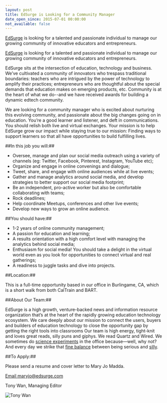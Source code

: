 ```yaml
---
layout: post
title: EdSurge is Looking for a Community Manager
date_open_since: 2015-07-01 00:00:00
not_available: false
---
```


[EdSurge](https://www.edsurge.com) is looking for a talented and passionate individual to manage our growing community of innovative educators and entrepreneurs.

<!--break-->

[EdSurge](https://www.edsurge.com/) is looking for a talented and passionate individual to manage our growing community of innovative educators and entrepreneurs.

EdSurge sits at the intersection of education, technology and business. We’ve cultivated a community of innovators who trespass traditional boundaries: teachers who are intrigued by the power of technology to amplify their practices; entrepreneurs who are thoughtful about the special demands that education makes on emerging products, etc. Community is at the heart of what we do--and we have received awards for building a dynamic edtech community.

We are looking for a community manager who is excited about nurturing this evolving community, and passionate about the big changes going on in education. You’re a good learner and listener, and deft in communications. You should relish both live and virtual exchanges. Your mission is to help EdSurge grow our impact while staying true to our mission: Finding ways to support learners so that all have opportunities to build fulfilling lives.

##In this job you will:##

* Oversee, manage and plan our social media outreach using a variety of channels (eg: Twitter, Facebook, Pinterest, Instagram, YouTube etc);
* Organize and engage in online convenings and dialogue;
* Tweet, share, and engage with online audiences while at live events;
* Gather and manage analytics around social media, and develop strategies to better support our social media footprint;
* Be an independent, pro-active worker but also be comfortable collaborating with teams;
* Rock deadlines;
* Help coordinate Meetups, conferences and other live events;
* Develop new ways to grow an online audience.

##You should have:##

* 1-2 years of online community management;
* A passion for education and learning;
* A results orientation with a high comfort level with managing the analytics behind social media;
* Enthusiasm for social media! You should take a delight in the virtual world even as you look for opportunities to connect virtual and real gatherings;
* A readiness to juggle tasks and dive into projects.

##Location:##

This is a full-time opportunity based in our office in Burlingame, CA, which is a short walk from both CalTrain and BART.

<!--musthaves-->

##About Our Team:##

EdSurge is a high growth, venture-backed news and information resource organization that’s at the heart of the rapidly growing education technology ecosystem. We care deeply about our mission to connect the users, buyers and builders of education technology to close the opportunity gap by getting the right tools into classrooms Our team is high energy, tight-knit and loves great reads, silly puns and giphys. We read Quartz and Wired. We sometimes do [science experiments](https://instagram.com/p/uyYpAJSmDy) in the office because—well, why not? And every day we strike that [fine balance](https://instagram.com/p/3wnDxmymMg/) between being serious and [silly](https://www.youtube.com/watch?v=Ovgx7vtq04k).

##To Apply:##

Please send a resume and cover letter to Mary Jo Madda.

<a href="mailto:maryjo@edsurge.com" class="button button-rounded button-primary button-large">Email maryjo@edsurge.com</a>

Tony Wan, Managing Editor

<img src="http://about.edsurge.com/assets/images/team/MaryJoMadda.jpg" class="author" alt="Tony Wan">

